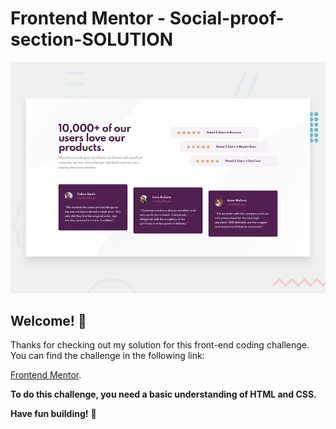 # Frontend Mentor - Social-proof-section-SOLUTION

![Design preview for the Social proof section coding challenge](./design/desktop-preview.jpg)

## Welcome! 👋

Thanks for checking out my solution for this front-end coding challenge. You can find the challenge in the following link:

[Frontend Mentor](https://www.frontendmentor.io/challenges/four-card-feature-section-weK1eFYK).

**To do this challenge, you need a basic understanding of HTML and CSS.**

**Have fun building!** 🚀
